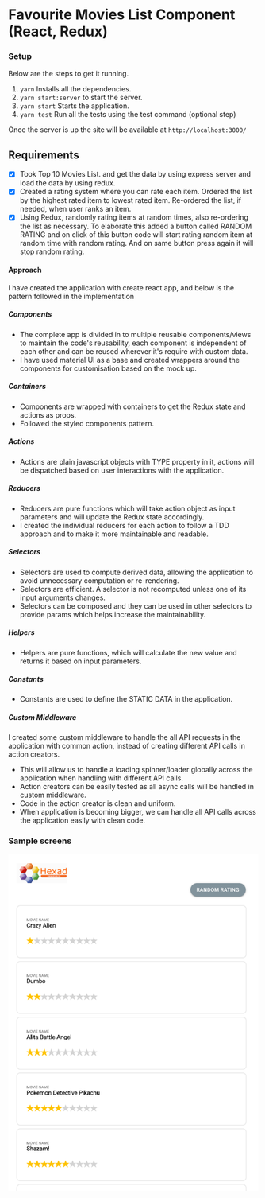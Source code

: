 # Favourite Movies List Component (React, Redux)

### Setup
Below are the steps to get it running.

1. `yarn`  Installs all the dependencies.
2. `yarn start:server`  to start the server.
3. `yarn start`  Starts the application.
3. `yarn test`  Run all the tests using the test command (optional step)

Once the server is up the site will be available at `http://localhost:3000/`

## Requirements
- [x] Took Top 10 Movies List. and get the data by using express server and load the data by using redux.
- [x] Created a rating system where you can rate each item. Ordered the list by
      the highest rated item to lowest rated item. Re-ordered the list, if needed,
      when user ranks an item.
- [x] Using Redux, randomly rating items at random times,
      also re-ordering the list as necessary. To elaborate this added a
      button called RANDOM RATING and on click of this button code will start
      rating random item at random time with random rating. And on same button
      press again it will stop random rating.

#### Approach
I have created the application with create react app, and below is the pattern followed in the implementation

##### Components 
- The complete app is divided in to multiple reusable components/views to maintain the code's reusability, 
each component is independent of each other and can be reused wherever it's require with custom data.
- I have used material UI as a base and created wrappers around the components for customisation based on the mock up.

##### Containers
- Components are wrapped with containers to get the Redux state and actions as props.
- Followed the styled components pattern.

##### Actions
- Actions are plain javascript objects with TYPE property in it, actions will be dispatched based on user interactions with the application.

##### Reducers 
- Reducers are pure functions which will take action object as input parameters and will update the Redux state accordingly.
- I created the individual reducers for each action to follow a TDD approach and to make it more maintainable and readable.

##### Selectors
- Selectors are used to compute derived data, allowing the application to avoid unnecessary computation or re-rendering.
- Selectors are efficient. A selector is not recomputed unless one of its input arguments changes.
- Selectors can be composed and they can be used in other selectors to provide params which helps increase the maintainability.

##### Helpers 
- Helpers are pure functions, which will calculate the new value and returns it based on input parameters.

##### Constants 
- Constants are used to define the STATIC DATA in the application.

##### Custom Middleware
I created some custom middleware to handle the all API requests in the application with common action, instead of creating different API calls in action creators.
 
- This will allow us to handle a loading spinner/loader globally across the application when handling with different API calls.
- Action creators can be easily tested as all async calls will be handled in custom middleware.
- Code in the action creator is clean and uniform.
- When application is becoming bigger, we can handle all API calls across the application easily with clean code.

### Sample screens
![sample](docs/sample.png)
